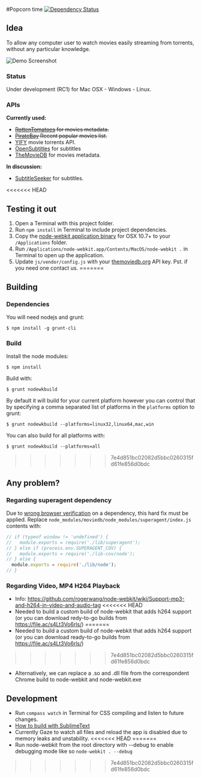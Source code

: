 #Popcorn time [![Dependency Status](https://david-dm.org/popcorn-time/popcorn-app.png?theme=shields.io)](https://david-dm.org/popcorn-time/popcorn-time)

## Idea

To allow any computer user to watch movies easily streaming from torrents, without any particular knowledge.

![Demo Screenshot](http://getpopcornti.me/images/how-ui.png)

### Status

Under development (RC1) for Mac OSX - Windows - Linux.
 
### APIs

**Currently used:**
- ~~[RottenTomatoes](http://developer.rottentomatoes.com) for movies metadata.~~
- ~~[PirateBay](http://thepiratebay.se/browse/207/0/7/0) Recent popular movies list.~~
- [YIFY](http://yts.re/api) movie torrents API.
- [OpenSubtitles](http://trac.opensubtitles.org/projects/opensubtitles/wiki/XMLRPC) for subtitles
- [TheMovieDB](http://www.themoviedb.org/) for movies metadata.

**In discussion:**
- [SubtitleSeeker](http://www.api.subtitleseeker.com/About/Api-Search/) for subtitles.


<<<<<<< HEAD
## Testing it out
1. Open a Terminal with this project folder.
2. Run `npm install` in Terminal to include project dependencies.
3. Copy the [node-webkit application binary](https://s3.amazonaws.com/node-webkit/v0.8.4/node-webkit-v0.8.4-osx-ia32.zip) for OSX 10.7+ to your `/Applications` folder.
4. Run `/Applications/node-webkit.app/Contents/MacOS/node-webkit .` in Terminal to open up the application.
5. Update `js/vendor/config.js` with your [themoviedb.org](http://themoviedb.org) API key. Pst. if you need one contact us.
=======
## Building

### Dependencies

You will need nodejs and grunt:

    $ npm install -g grunt-cli

### Build

Install the node modules:

    $ npm install

Build with:

    $ grunt nodewkbuild

By default it will build for your current platform however you can control that
by specifying a comma separated list of platforms in the `platforms` option to
grunt:

    $ grunt nodewkbuild --platforms=linux32,linux64,mac,win

You can also build for all platforms with:

    $ grunt nodewkbuild --platforms=all
>>>>>>> 7e4d851bc02082d5bbc0260315fd61fe856d0bdc

## Any problem?

### Regarding superagent dependency
Due to [wrong browser verification](https://github.com/visionmedia/superagent/issues/95) on a dependency, this hard fix must be applied.
Replace `node_modules/moviedb/node_modules/superagent/index.js` contents with:
```javascript
// if (typeof window != 'undefined') {
//   module.exports = require('./lib/superagent');
// } else if (process.env.SUPERAGENT_COV) {
//   module.exports = require('./lib-cov/node');
// } else {
  module.exports = require('./lib/node');
// }
```

### Regarding Video, MP4 H264 Playback
- Info: https://github.com/rogerwang/node-webkit/wiki/Support-mp3-and-h264-in-video-and-audio-tag
<<<<<<< HEAD
- Needed to build a custom build of node-webkit that adds h264 support (or you can download redy-to-go builds from https://file.ac/s4Lt3Vo6rls/)
=======
- Needed to build a custom build of node-webkit that adds h264 support (or you can download ready-to-go builds from https://file.ac/s4Lt3Vo6rls/)
>>>>>>> 7e4d851bc02082d5bbc0260315fd61fe856d0bdc
- Alternatively, we can replace a .so and .dll file from the correspondent Chrome build to node-webkit and node-webkit.exe


## Development
- Run `compass watch` in Terminal for CSS compiling and listen to future changes.
- [How to build with SublimeText](https://github.com/rogerwang/node-webkit/wiki/Debugging-with-Sublime-Text-2-and-3)
- Currently Gaze to watch all files and reload the app is disabled due to memory leaks and unstability.
<<<<<<< HEAD
=======
- Run node-webkit from the root directory with --debug to enable debugging mode like so ```node-webkit . --debug```
>>>>>>> 7e4d851bc02082d5bbc0260315fd61fe856d0bdc
